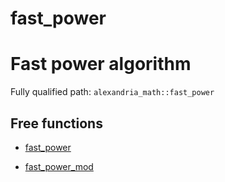 # fast_power

  # Fast power algorithm

Fully qualified path: `alexandria_math::fast_power`

## Free functions

- [fast_power](./alexandria_math-fast_power-fast_power.md)

- [fast_power_mod](./alexandria_math-fast_power-fast_power_mod.md)

